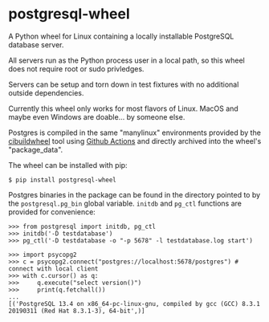 # postgresql-wheel

A Python wheel for Linux containing a locally installable PostgreSQL
database server.

All servers run as the Python process user in a local path, so this
wheel does not require root or sudo privledges.

Servers can be setup and torn down in test fixtures with no additional
outside dependencies.

Currently this wheel only works for most flavors of Linux.  MacOS and
maybe even Windows are doable... by someone else.

Postgres is compiled in the same "manylinux" environments provided by
the [cibuildwheel](https://cibuildwheel.readthedocs.io/en/stable/)
tool using [Github Actions]() and directly archived into the wheel's "package_data".

The wheel can be installed with pip:

```
$ pip install postgresql-wheel
```

Postgres binaries in the package can be found in the directory pointed
to by the `postgresql.pg_bin` global variable.  `initdb` and `pg_ctl`
functions are provided for convenience:

```py3
>>> from postgresql import initdb, pg_ctl
>>> initdb('-D testdatabase')
>>> pg_ctl('-D testdatabase -o "-p 5678" -l testdatabase.log start')

>>> import psycopg2
>>> c = psycopg2.connect("postgres://localhost:5678/postgres") # connect with local client
>>> with c.cursor() as q:
>>>     q.execute("select version()")
>>>     print(q.fetchall())
...
[('PostgreSQL 13.4 on x86_64-pc-linux-gnu, compiled by gcc (GCC) 8.3.1 20190311 (Red Hat 8.3.1-3), 64-bit',)]

```


